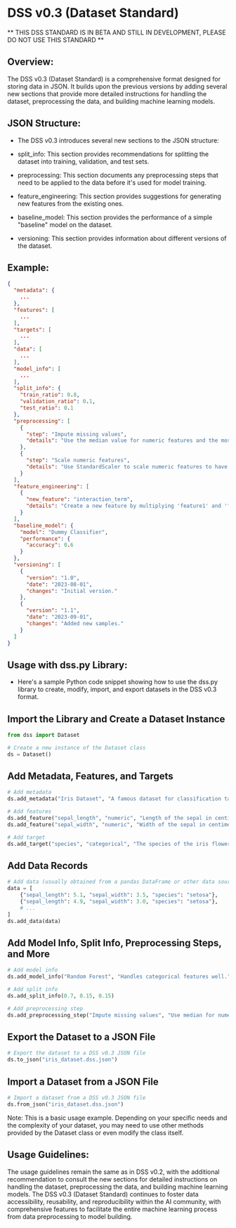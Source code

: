 # DSS v0.3 (Dataset Standard)

** THIS DSS STANDARD IS IN BETA AND STILL IN DEVELOPMENT, PLEASE DO NOT USE THIS STANDARD **

## Overview:
The DSS v0.3 (Dataset Standard) is a comprehensive format designed for storing data in JSON. It builds upon the previous versions by adding several new sections that provide more detailed instructions for handling the dataset, preprocessing the data, and building machine learning models.

## JSON Structure:
- The DSS v0.3 introduces several new sections to the JSON structure:

- split_info: This section provides recommendations for splitting the dataset into training, validation, and test sets.

- preprocessing: This section documents any preprocessing steps that need to be applied to the data before it's used for model training.

- feature_engineering: This section provides suggestions for generating new features from the existing ones.

- baseline_model: This section provides the performance of a simple "baseline" model on the dataset.

- versioning: This section provides information about different versions of the dataset.

## Example:
```json
{
  "metadata": {
    ...
  },
  "features": [
    ...
  ],
  "targets": [
    ...
  ],
  "data": [
    ...
  ],
  "model_info": [
    ...
  ],
  "split_info": {
    "train_ratio": 0.8,
    "validation_ratio": 0.1,
    "test_ratio": 0.1
  },
  "preprocessing": [
    {
      "step": "Impute missing values",
      "details": "Use the median value for numeric features and the most frequent value for categorical features."
    },
    {
      "step": "Scale numeric features",
      "details": "Use StandardScaler to scale numeric features to have zero mean and unit variance."
    }
  ],
  "feature_engineering": [
    {
      "new_feature": "interaction_term",
      "details": "Create a new feature by multiplying 'feature1' and 'feature2'."
    }
  ],
  "baseline_model": {
    "model": "Dummy Classifier",
    "performance": {
      "accuracy": 0.6
    }
  },
  "versioning": [
    {
      "version": "1.0",
      "date": "2023-08-01",
      "changes": "Initial version."
    },
    {
      "version": "1.1",
      "date": "2023-09-01",
      "changes": "Added new samples."
    }
  ]
}
```

## Usage with dss.py Library:
- Here's a sample Python code snippet showing how to use the dss.py library to create, modify, import, and export datasets in the DSS v0.3 format.

## Import the Library and Create a Dataset Instance
```python
from dss import Dataset

# Create a new instance of the Dataset class
ds = Dataset()
```
## Add Metadata, Features, and Targets
```python
# Add metadata
ds.add_metadata("Iris Dataset", "A famous dataset for classification tasks.", "1.0", "2023-08-01")

# Add features
ds.add_feature("sepal_length", "numeric", "Length of the sepal in centimeters", "cm")
ds.add_feature("sepal_width", "numeric", "Width of the sepal in centimeters", "cm")

# Add target
ds.add_target("species", "categorical", "The species of the iris flower")
```
## Add Data Records
```python
# Add data (usually obtained from a pandas DataFrame or other data source)
data = [
    {"sepal_length": 5.1, "sepal_width": 3.5, "species": "setosa"},
    {"sepal_length": 4.9, "sepal_width": 3.0, "species": "setosa"},
    # ...
]
ds.add_data(data)
```
## Add Model Info, Split Info, Preprocessing Steps, and More
```python
# Add model info
ds.add_model_info("Random Forest", "Handles categorical features well.", {"n_estimators": 100})

# Add split info
ds.add_split_info(0.7, 0.15, 0.15)

# Add preprocessing step
ds.add_preprocessing_step("Impute missing values", "Use median for numeric features and mode for categorical features.")
```
## Export the Dataset to a JSON File
```python
# Export the dataset to a DSS v0.3 JSON file
ds.to_json("iris_dataset.dss.json")
```
## Import a Dataset from a JSON File
```python
# Import a dataset from a DSS v0.3 JSON file
ds.from_json("iris_dataset.dss.json")
```
Note: This is a basic usage example. Depending on your specific needs and the complexity of your dataset, you may need to use other methods provided by the Dataset class or even modify the class itself.

## Usage Guidelines:
The usage guidelines remain the same as in DSS v0.2, with the additional recommendation to consult the new sections for detailed instructions on handling the dataset, preprocessing the data, and building machine learning models.
The DSS v0.3 (Dataset Standard) continues to foster data accessibility, reusability, and reproducibility within the AI community, with comprehensive features to facilitate the entire machine learning process from data preprocessing to model building.
